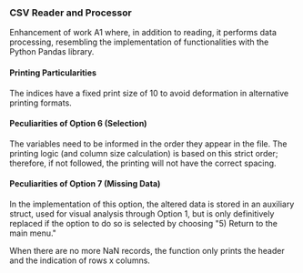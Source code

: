 ### CSV Reader and Processor

Enhancement of work A1 where, in addition to reading, it performs data processing, resembling the implementation of functionalities with the Python Pandas library.

#### Printing Particularities
The indices have a fixed print size of 10 to avoid deformation in alternative printing formats.

#### Peculiarities of Option 6 (Selection)
The variables need to be informed in the order they appear in the file. The printing logic (and column size calculation) is based on this strict order; therefore, if not followed, the printing will not have the correct spacing.

#### Peculiarities of Option 7 (Missing Data)
In the implementation of this option, the altered data is stored in an auxiliary struct, used for visual analysis through Option 1, but is only definitively replaced if the option to do so is selected by choosing "5) Return to the main menu."

When there are no more NaN records, the function only prints the header and the indication of rows x columns.